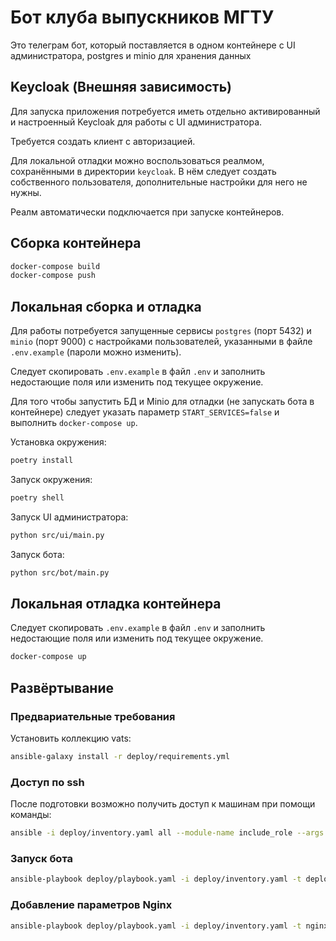 # Бот клуба выпускников МГТУ

Это телеграм бот, который поставляется в одном контейнере с UI администратора, postgres и minio для хранения данных

## Keycloak (Внешняя зависимость)

Для запуска приложения потребуется иметь отдельно активированный и настроенный Keycloak для работы с UI администратора.

Требуется создать клиент с авторизацией.

Для локальной отладки можно воспользоваться реалмом, сохранёнными в директории `keycloak`. В нём следует создать собственного пользователя, дополнительные настройки для него не нужны.

Реалм автоматически подключается при запуске контейнеров.

## Сборка контейнера

```bash
docker-compose build
docker-compose push
```

## Локальная сборка и отладка

Для работы потребуется запущенные сервисы `postgres` (порт 5432) и `minio` (порт 9000) с настройками пользователей, указанными в файле `.env.example` (пароли можно изменить).

Следует скопировать `.env.example` в файл `.env` и заполнить недостающие поля или изменить под текущее окружение.

Для того чтобы запустить БД и Minio для отладки (не запускать бота в контейнере) следует указать параметр `START_SERVICES=false` и выполнить `docker-compose up`.

Установка окружения:

```bash
poetry install
```

Запуск окружения:

```bash
poetry shell
```

Запуск UI администратора:

```bash
python src/ui/main.py
```

Запуск бота:

```bash
python src/bot/main.py
```

## Локальная отладка контейнера

Следует скопировать `.env.example` в файл `.env` и заполнить недостающие поля или изменить под текущее окружение.

```bash
docker-compose up
```

## Развёртывание

### Предвариательные требования

Установить коллекцию vats:
```bash
ansible-galaxy install -r deploy/requirements.yml
```

### Доступ по ssh

После подготовки возможно получить доступ к машинам при помощи команды:
```bash
ansible -i deploy/inventory.yaml all --module-name include_role --args name=bmstu.vats.ssh_connection
```

### Запуск бота

```bash
ansible-playbook deploy/playbook.yaml -i deploy/inventory.yaml -t deploy
```

### Добавление параметров Nginx

```bash
ansible-playbook deploy/playbook.yaml -i deploy/inventory.yaml -t nginx_config
```